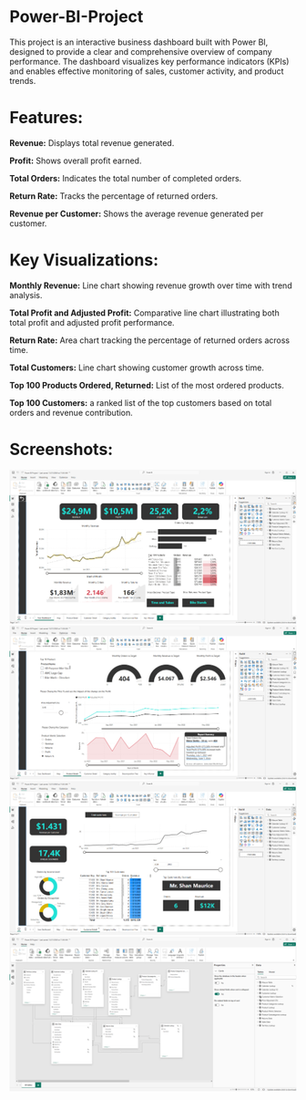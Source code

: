 # Power-BI-Project

This project is an interactive business dashboard built with Power BI, designed to provide a clear and comprehensive overview of company performance. The dashboard visualizes key performance indicators (KPIs) and enables effective monitoring of sales, customer activity, and product trends.

# **Features:**

**Revenue:** Displays total revenue generated.

**Profit:** Shows overall profit earned.

**Total Orders:** Indicates the total number of completed orders.

**Return Rate:** Tracks the percentage of returned orders.

**Revenue per Customer:** Shows the average revenue generated per customer.

# Key Visualizations:

**Monthly Revenue:** Line chart showing revenue growth over time with trend analysis.

**Total Profit and Adjusted Profit:** Comparative line chart illustrating both total profit and adjusted profit performance.

**Return Rate:** Area chart tracking the percentage of returned orders across time.

**Total Customers:** Line chart showing customer growth across time.

**Top 100 Products Ordered, Returned:** List of the most ordered products.

**Top 100 Customers:** a ranked list of the top customers based on total orders and revenue contribution.


# Screenshots:

![Dashboard Screenshot](Dashboard_1.png)
![Dashboard Screenshot](Dashboard_2.png)
![Dashboard Screenshot](Dashboard_3.png)
![Dashboard Screenshot](Dashboard_4.png)

